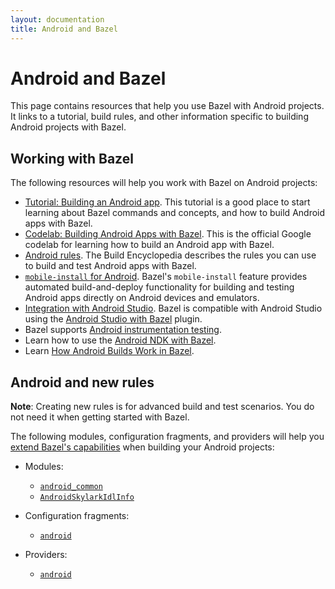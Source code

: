 ```yaml
---
layout: documentation
title: Android and Bazel
---
```


# Android and Bazel

This page contains resources that help you use Bazel with Android projects. It
links to a tutorial, build rules, and other information specific to building
Android projects with Bazel.

## Working with Bazel

The following resources will help you work with Bazel on Android projects:

*  [Tutorial: Building an Android app](tutorial/android-app.html). This tutorial
   is a good place to start learning about Bazel commands and concepts, and how
   to build Android apps with Bazel.
*  [Codelab: Building Android Apps with Bazel](https://codelabs.developers.google.com/codelabs/bazel-android-intro/index.html).
   This is the official Google codelab for learning how to build an Android 
   app with Bazel.
*  [Android rules](https://docs.bazel.build/versions/master/be/android.html).
   The Build Encyclopedia describes the rules you can use to build and test
   Android apps with Bazel.
*  [`mobile-install` for Android](mobile-install.html). Bazel's `mobile-install`
   feature provides automated build-and-deploy functionality for building and
   testing Android apps directly on Android devices and emulators.
*  [Integration with Android Studio](ide.html). Bazel is compatible with
   Android Studio using the [Android Studio with Bazel](https://ij.bazel.build/)
   plugin.
*  Bazel supports [Android instrumentation testing](https://docs.bazel.build/versions/master/android-instrumentation-test.html).
*  Learn how to use the [Android NDK with Bazel](https://docs.bazel.build/versions/master/android-ndk.html).
*  Learn [How Android Builds Work in Bazel](https://blog.bazel.build/2018/02/14/how-android-builds-work-in-bazel.html).

## Android and new rules

**Note**: Creating new rules is for advanced build and test scenarios.
You do not need it when getting started with Bazel.

The following modules, configuration fragments, and providers will help you
[extend Bazel's capabilities](https://docs.bazel.build/versions/master/skylark/concepts.html)
when building your Android projects:

*  Modules:

   *  [`android_common`](skylark/lib/AndroidSkylarkApiProvider.html)
   *  [`AndroidSkylarkIdlInfo`](skylark/lib/AndroidSkylarkIdlInfo.html)

*  Configuration fragments:

   *  [`android`](skylark/lib/android.html)

*  Providers:

   *  [`android`](skylark/lib/AndroidSkylarkApiProvider.html)
